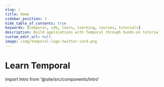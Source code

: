 ```yaml
---
slug: /
title: Home
sidebar_position: 1
hide_table_of_contents: true
keywords: [temporal, sdk, learn, learning, courses, tutorials]
description: Build applications with Temporal through hands-on tutorials and courses.
custom_edit_url: null
image: /img/temporal-logo-twitter-card.png
---
```


# Learn Temporal

import Intro from '@site/src/components/Intro'

<Intro/>

